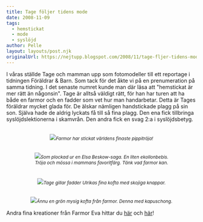 ```yaml
---
title: Tage följer tidens mode
date: 2008-11-09
tags: 
  - hemstickat
  - mode
  - syslöjd	
author: Pelle
layout: layouts/post.njk
originalUrl: https://nejtupp.blogspot.com/2008/11/tage-fljer-tidens-mode.html
---
```


I våras ställde Tage och mamman upp som fotomodeller till ett reportage i tidningen Föräldrar & Barn. Som tack för det åkte vi på en prenumeration på samma tidning. I det senaste numret kunde man där läsa att "hemstickat är mer rätt än någonsin". Tage är alltså väldigt rätt, för han har turen att ha både en farmor och en fadder som vet hur man handarbetar. Detta är Tages föräldrar mycket glada för. De älskar nämligen handstickade plagg på sin son. Själva hade de aldrig lyckats få till så fina plagg. Den ena fick tillbringa syslöjdslektionerna i skamvrån. Den andra fick en svag 2:a i syslöjdsbetyg.<br><br><div style="text-align: center;"><img src="../../../../img/Okt+2008+072.jpg"><span style="font-size:85%;"><span style="font-style: italic;">Farmor har stickat världens finaste pippitröja!<br><br><br></span></span></div><div style="text-align: center;"><img src="../../../../img/Okt+2008+057.jpg"><span style="font-size:85%;"><span style="font-style: italic;">Som plockad ur en Elsa Beskow-saga. En liten ekollonbebis.<br>Tröja och mössa i mammans favoritfärg. Tänk vad farmor kan.</span></span><br></div><br><br><div style="text-align: center;"><img src="../../../../img/Okt+2008+088.jpg"><span style="font-size:85%;"><span style="font-style: italic;">Tage gillar fadder Ulrikas fina kofta med skojiga knappar.<br><br><br></span></span></div><div style="text-align: center;"><img src="../../../../img/Juli-Sep+2008+146.jpg"><span style="font-size:85%;"><span style="font-style: italic;">Ännu en grön mysig kofta från farmor. Denna med kapuschong.<br><br></span></span><div style="text-align: left;"><span style="font-size:100%;">Andra fina kreationer från Farmor Eva hittar du <a href="http://barnfamiljen.blogspot.com/2008/03/vlkommen-tage.html">här</a> och <a href="http://barnfamiljen.blogspot.com/2008/10/mamman-och-pappan-om-tage-snart-sju.html">här</a>!</span><br><span style="font-size:85%;"><span style="font-style: italic;"></span></span></div></div>
<!-- no comments on this post -->
